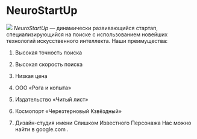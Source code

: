 # NeuroStartUp 
 ![](https://netology-code.github.io/git-homeworks/introduction/assets/logo.png)
 *NeuroStartUp* — динамически развивающийся стартап, специализирующийся на поиске с использованием новейших технологий искусственного интеллекта.
 Наши преимущества:
 1. Высокая точность поиска
 2. Высокая скорость поиска
 3. Низкая цена

1. ООО «Рога и копыта»
2. Издательство «Читый лист»
3. Космопорт «Черезтерновый Кзвёздный»
4. Дизайн-студия имени Слишком Известного Персонажа
Нас можно найти в google.com .





